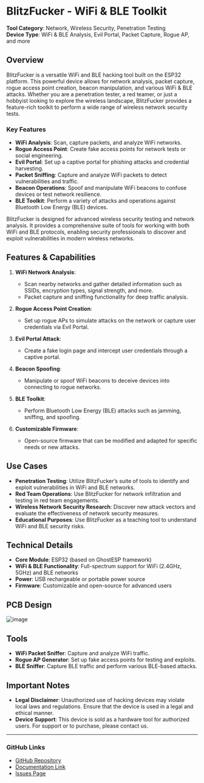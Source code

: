 # BlitzFucker - WiFi & BLE Toolkit

**Tool Category**: Network, Wireless Security, Penetration Testing  
**Device Type**: WiFi & BLE Analysis, Evil Portal, Packet Capture, Rogue AP, and more

## Overview

BlitzFucker is a versatile WiFi and BLE hacking tool built on the ESP32 platform. This powerful device allows for network analysis, packet capture, rogue access point creation, beacon manipulation, and various WiFi & BLE attacks. Whether you are a penetration tester, a red teamer, or just a hobbyist looking to explore the wireless landscape, BlitzFucker provides a feature-rich toolkit to perform a wide range of wireless network security tests.

### Key Features
- **WiFi Analysis**: Scan, capture packets, and analyze WiFi networks.
- **Rogue Access Point**: Create fake access points for network tests or social engineering.
- **Evil Portal**: Set up a captive portal for phishing attacks and credential harvesting.
- **Packet Sniffing**: Capture and analyze WiFi packets to detect vulnerabilities and traffic.
- **Beacon Operations**: Spoof and manipulate WiFi beacons to confuse devices or test network resilience.
- **BLE Toolkit**: Perform a variety of attacks and operations against Bluetooth Low Energy (BLE) devices.

BlitzFucker is designed for advanced wireless security testing and network analysis. It provides a comprehensive suite of tools for working with both WiFi and BLE protocols, enabling security professionals to discover and exploit vulnerabilities in modern wireless networks.

## Features & Capabilities

1. **WiFi Network Analysis**:
   - Scan nearby networks and gather detailed information such as SSIDs, encryption types, signal strength, and more.
   - Packet capture and sniffing functionality for deep traffic analysis.

2. **Rogue Access Point Creation**:
   - Set up rogue APs to simulate attacks on the network or capture user credentials via Evil Portal.

3. **Evil Portal Attack**:
   - Create a fake login page and intercept user credentials through a captive portal.

4. **Beacon Spoofing**:
   - Manipulate or spoof WiFi beacons to deceive devices into connecting to rogue networks.

5. **BLE Toolkit**:
   - Perform Bluetooth Low Energy (BLE) attacks such as jamming, sniffing, and spoofing.

6. **Customizable Firmware**:
   - Open-source firmware that can be modified and adapted for specific needs or new attacks.

## Use Cases
- **Penetration Testing**: Utilize BlitzFucker’s suite of tools to identify and exploit vulnerabilities in WiFi and BLE networks.
- **Red Team Operations**: Use BlitzFucker for network infiltration and testing in red team engagements.
- **Wireless Network Security Research**: Discover new attack vectors and evaluate the effectiveness of network security measures.
- **Educational Purposes**: Use BlitzFucker as a teaching tool to understand WiFi and BLE security risks.

## Technical Details
- **Core Module**: ESP32 (based on GhostESP framework)
- **WiFi & BLE Functionality**: Full-spectrum support for WiFi (2.4GHz, 5GHz) and BLE networks
- **Power**: USB rechargeable or portable power source
- **Firmware**: Customizable and open-source for advanced users

## PCB Design
![image](https://github.com/user-attachments/assets/64f49c09-654a-4334-b870-f6dd8785165b)

## Tools
- **WiFi Packet Sniffer**: Capture and analyze WiFi traffic.
- **Rogue AP Generator**: Set up fake access points for testing and exploits.
- **BLE Sniffer**: Capture BLE traffic and perform various BLE-based attacks.

## Important Notes
- **Legal Disclaimer**: Unauthorized use of hacking devices may violate local laws and regulations. Ensure that the device is used in a legal and ethical manner.
- **Device Support**: This device is sold as a hardware tool for authorized users. For support or to purchase, please contact us.

---

### GitHub Links
- [GitHub Repository](#)
- [Documentation Link](#)
- [Issues Page](#)
